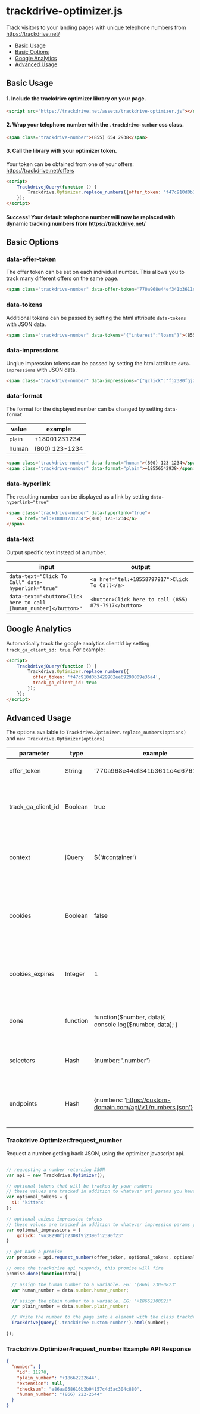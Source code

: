# trackdrive-optimizer.js

Track visitors to your landing pages with unique telephone numbers from https://trackdrive.net/

- [Basic Usage](https://github.com/Trackdrive/trackdrive-js/#basic-usage)
- [Basic Options](https://github.com/Trackdrive/trackdrive-js/#basic-options)
- [Google Analytics](https://github.com/Trackdrive/trackdrive-js/#google-analytics)
- [Advanced Usage](https://github.com/Trackdrive/trackdrive-js/#advanced-usage)


## Basic Usage

#### 1. Include the trackdrive optimizer library on your page.

``` html
<script src="https://trackdrive.net/assets/trackdrive-optimizer.js"></script>
```

#### 2. Wrap your telephone number with the `.trackdrive-number` css class.

``` html
<span class="trackdrive-number">(855) 654 2938</span>
```

#### 3. Call the library with your optimizer token.

Your token can be obtained from one of your offers: https://trackdrive.net/offers

``` html
<script>
    TrackdrivejQuery(function () {
        Trackdrive.Optimizer.replace_numbers({offer_token: 'f47c910d0b3429902ee69290009e36a4'});
    });
</script>
```

#### Success! Your default telephone number will now be replaced with dynamic tracking numbers from https://trackdrive.net/



## Basic Options

### data-offer-token

The offer token can be set on each individual number. This allows you to track many different offers on the same page.


``` html
<span class="trackdrive-number" data-offer-token='770a968e44ef341b3611c4d67619dae8'>(855) 654 2938</span>
```


### data-tokens

Additional tokens can be passed by setting the html attribute `data-tokens` with JSON data.


``` html
<span class="trackdrive-number" data-tokens='{"interest":"loans"}'>(855) 654 2938</span>
```


### data-impressions

Unqiue impression tokens can be passed by setting the html attribute `data-impressions` with JSON data.


``` html
<span class="trackdrive-number" data-impressions='{"gclick":"fj2380fgj23098fj3290ffsf"}'>(855) 654 2938</span>
```



### data-format

The format for the displayed number can be changed by setting `data-format`

value | example
--- | ---
plain | +18001231234
human | (800) 123-1234


``` html
<span class="trackdrive-number" data-format="human">(800) 123-1234</span>
<span class="trackdrive-number" data-format="plain">+18556542938</span>
```


### data-hyperlink

The resulting number can be displayed as a link by setting `data-hyperlink="true"`


``` html
<span class="trackdrive-number" data-hyperlink="true">
    <a href="tel:+18001231234">(800) 123-1234</a>
</span>
```



### data-text

Output specific text instead of a number.


input | output
--- | ---
`data-text="Click To Call" data-hyperlink="true"` | `<a href="tel:+18558797917">Click To Call</a>`
`data-text="<button>Click here to call [human_number]</button>"` | `<button>Click here to call (855) 879-7917</button>`


## Google Analytics

Automatically track the google analytics clientId by setting `track_ga_client_id: true`. For example:

``` html
<script>
    TrackdrivejQuery(function () {
        Trackdrive.Optimizer.replace_numbers({
          offer_token: 'f47c910d0b3429902ee69290009e36a4',
          track_ga_client_id: true
        });
    });
</script>
```



## Advanced Usage

The options available to `Trackdrive.Optimizer.replace_numbers(options)` and `new Trackdrive.Optimizer(options)`

parameter | type | example | description
--- | --- | --- | ---
offer_token | String | '770a968e44ef341b3611c4d67619dae8' | The 32 character offer token.
track_ga_client_id | Boolean | true | Enable automatically tracking the Google Analytics ClientID.
context | jQuery | $('#container') | Number replacement will be limited to the contents of this jQuery element.
cookies | Boolean | false | Enabled by default. Enable/disable storing retrieved numbers in visitor's cookies.
cookies_expires | Integer | 1 | The number of days number cookies will persist before expiring. Default: 1
done | function | function($number, data){ console.log($number, data); } | Callback function called after each number is drawn.
selectors | Hash | {number: '.number'} | CSS selectors used by the plugin to select DOM elements.
endpoints | Hash | {numbers: 'https://custom-domain.com/api/v1/numbers.json'} | HTTP endpoints used by the plugin when making API requests.


### Trackdrive.Optimizer#request_number

Request a number getting back JSON, using the optimizer javascript api.

``` javascript

// requesting a number returning JSON
var api = new Trackdrive.Optimizer();

// optional tokens that will be tracked by your numbers
// these values are tracked in addition to whatever url params you have defined on your offer.
var optional_tokens = {
  s1: 'kittens'
};

// optional unique impression tokens
// these values are tracked in addition to whatever impression params you have defined on your offer.
var optional_impressions = {
    gclick: 'vn38290fjn2308f9j2390fj2390f23'
}

// get back a promise
var promise = api.request_number(offer_token, optional_tokens, optional_impressions);

// once the trackdrive api responds, this promise will fire
promise.done(function(data){

  // assign the human number to a variable. EG: "(866) 230-0823"
  var human_number = data.number.human_number;

  // assign the plain number to a variable. EG: "+18662300823"
  var plain_number = data.number.plain_number;

  // Write the number to the page into a element with the class trackdrive-custom-number
  TrackdrivejQuery('.trackdrive-custom-number').html(number);

});

```

### Trackdrive.Optimizer#request_number Example API Response

``` json
{
  "number": {
    "id": 11270,
    "plain_number": "+18662222644",
    "extension": null,
    "checksum": "e86aa058616b3b94157c4d5ac304c880",
    "human_number": "(866) 222-2644"
  }
}
```
